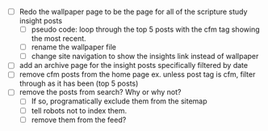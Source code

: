 - [ ] Redo the wallpaper page to be the page for all of the scripture study insight posts
    - [ ] pseudo code: loop through the top 5 posts with the cfm tag showing the most recent.
    - [ ] rename the wallpaper file
    - [ ] change site navigation to show the insights link instead of wallpaper
- [ ] add an archive page for the insight posts specifically filtered by date
- [ ] remove cfm posts from the home page ex. unless post tag is cfm, filter through as it has been (top 5 posts)
- [ ] remove the posts from search? Why or why not?
    - [ ] If so, programatically exclude them from the sitemap
    - [ ] tell robots not to index them.
    - [ ] remove them from the feed?